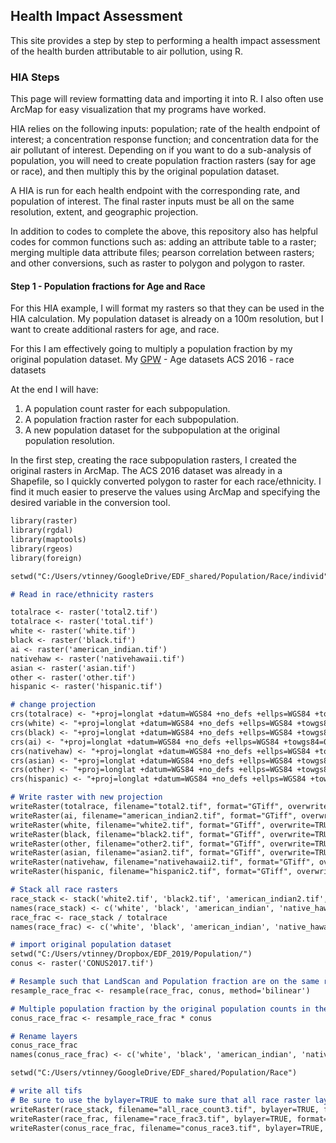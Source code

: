 ## Health Impact Assessment

This site provides a step by step to performing a health impact assessment of the health burden attributable to air pollution, using R.

### HIA Steps

This page will review formatting data and importing it into R. I also often use ArcMap for easy visualization that my programs have worked.

HIA relies on the following inputs: population; rate of the health endpoint of interest; a concentration response function; and concentration data for the air pollutant of interest. Depending on if you want to do a sub-analysis of population, you will need to create population fraction rasters (say for age or race), and then multiply this by the original population dataset. 

A HIA is run for each health endpoint with the corresponding rate, and population of interest. The final raster inputs must be all on the same resolution, extent, and geographic projection.

In addition to codes to complete the above, this repository also has helpful codes for common functions such as: adding an attribute table to a raster; merging multiple data attribute files; pearson correlation between rasters; and other conversions, such as raster to polygon and polygon to raster.

#### Step 1 - Population fractions for Age and Race

For this HIA example, I will format my rasters so that they can be used in the HIA calculation. My population dataset is already on a 100m resolution, but I want to create additional rasters for age, and race.

For this I am effectively going to multiply a population fraction by my original population dataset. My 
[GPW](http://sedac.ciesin.columbia.edu/data/collection/gpw-v4) - Age datasets
ACS 2016 - race datasets

At the end I will have:
1. A population count raster for each subpopulation.
2. A population fraction raster for each subpopulation.
3. A new population dataset for the subpopulation at the original population resolution.

In the first step, creating the race subpopulation rasters, I created the original rasters in ArcMap. The ACS 2016 dataset was already in a Shapefile, so I quickly converted polygon to raster for each race/ethnicity. I find it much easier to preserve the values using ArcMap and specifying the desired variable in the conversion tool.

```markdown
library(raster)
library(rgdal)
library(maptools)
library(rgeos)
library(foreign)

setwd("C:/Users/vtinney/GoogleDrive/EDF_shared/Population/Race/individ")

# Read in race/ethnicity rasters

totalrace <- raster('total2.tif')
totalrace <- raster('total.tif')
white <- raster('white.tif')
black <- raster('black.tif')
ai <- raster('american_indian.tif')
nativehaw <- raster('nativehawaii.tif')
asian <- raster('asian.tif')
other <- raster('other.tif')
hispanic <- raster('hispanic.tif')

# change projection
crs(totalrace) <- "+proj=longlat +datum=WGS84 +no_defs +ellps=WGS84 +towgs84=0,0,0"
crs(white) <- "+proj=longlat +datum=WGS84 +no_defs +ellps=WGS84 +towgs84=0,0,0"
crs(black) <- "+proj=longlat +datum=WGS84 +no_defs +ellps=WGS84 +towgs84=0,0,0"
crs(ai) <- "+proj=longlat +datum=WGS84 +no_defs +ellps=WGS84 +towgs84=0,0,0"
crs(nativehaw) <- "+proj=longlat +datum=WGS84 +no_defs +ellps=WGS84 +towgs84=0,0,0"
crs(asian) <- "+proj=longlat +datum=WGS84 +no_defs +ellps=WGS84 +towgs84=0,0,0"
crs(other) <- "+proj=longlat +datum=WGS84 +no_defs +ellps=WGS84 +towgs84=0,0,0"
crs(hispanic) <- "+proj=longlat +datum=WGS84 +no_defs +ellps=WGS84 +towgs84=0,0,0"

# Write raster with new projection
writeRaster(totalrace, filename="total2.tif", format="GTiff", overwrite=TRUE)
writeRaster(ai, filename="american_indian2.tif", format="GTiff", overwrite=TRUE)
writeRaster(white, filename="white2.tif", format="GTiff", overwrite=TRUE)
writeRaster(black, filename="black2.tif", format="GTiff", overwrite=TRUE)
writeRaster(other, filename="other2.tif", format="GTiff", overwrite=TRUE)
writeRaster(asian, filename="asian2.tif", format="GTiff", overwrite=TRUE)
writeRaster(nativehaw, filename="nativehawaii2.tif", format="GTiff", overwrite=TRUE)
writeRaster(hispanic, filename="hispanic2.tif", format="GTiff", overwrite=TRUE)

# Stack all race rasters
race_stack <- stack('white2.tif', 'black2.tif', 'american_indian2.tif', 'nativehawaii2.tif', 'asian2.tif','hispanic2.tif', 'other2.tif')
names(race_stack) <- c('white', 'black', 'american_indian', 'native_hawaii', 'asian', 'hispanic', 'other')
race_frac <- race_stack / totalrace
names(race_frac) <- c('white', 'black', 'american_indian', 'native_hawaii', 'asian', 'hispanic', 'other')

# import original population dataset
setwd("C:/Users/vtinney/Dropbox/EDF_2019/Population/")
conus <- raster('CONUS2017.tif')

# Resample such that LandScan and Population fraction are on the same resolution
resample_race_frac <- resample(race_frac, conus, method='bilinear')

# Multiple population fraction by the original population counts in the original population dataset
conus_race_frac <- resample_race_frac * conus

# Rename layers
conus_race_frac
names(conus_race_frac) <- c('white', 'black', 'american_indian', 'native_hawaii', 'asian', 'hispanic', 'other')

setwd("C:/Users/vtinney/GoogleDrive/EDF_shared/Population/Race")

# write all tifs
# Be sure to use the bylayer=TRUE to make sure that all race raster layers are exported into their own raster file.
writeRaster(race_stack, filename="all_race_count3.tif", bylayer=TRUE, format="GTiff", overwrite=TRUE)
writeRaster(race_frac, filename="race_frac3.tif", bylayer=TRUE, format="GTiff", overwrite=TRUE)
writeRaster(conus_race_frac, filename="conus_race3.tif", bylayer=TRUE, format="GTiff", overwrite=TRUE)

```

